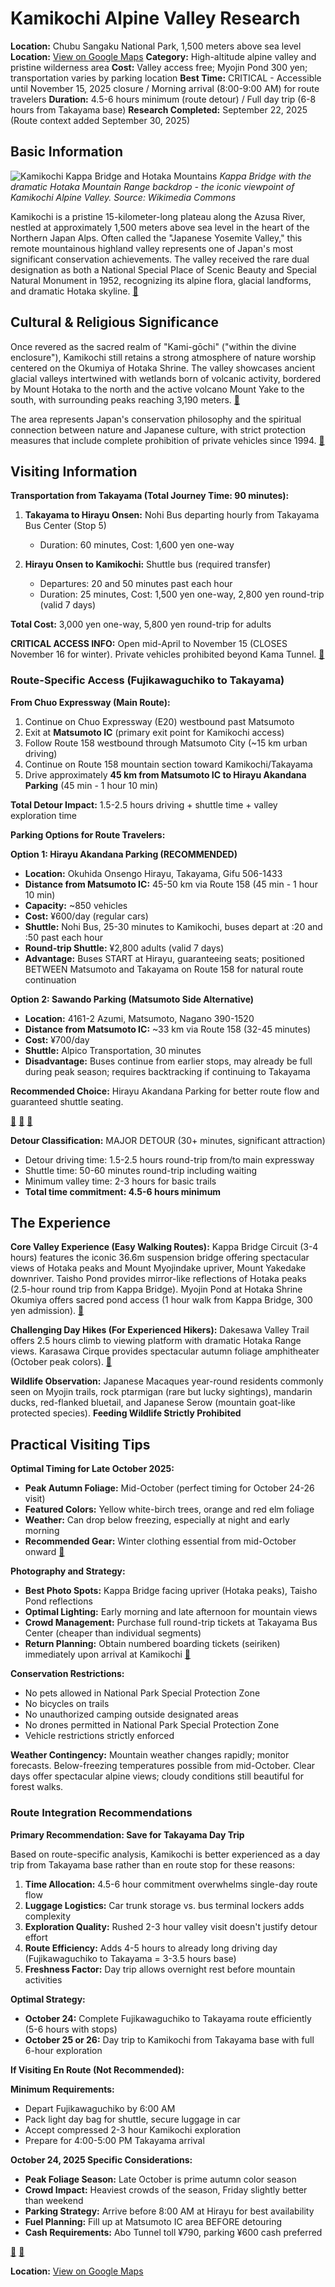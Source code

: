 # Kamikochi Alpine Valley Research

**Location:** Chubu Sangaku National Park, 1,500 meters above sea level
**Location:** [View on Google Maps](https://maps.google.com/maps?q=36.4543841,137.6236372)
**Category:** High-altitude alpine valley and pristine wilderness area
**Cost:** Valley access free; Myojin Pond 300 yen; transportation varies by parking location
**Best Time:** CRITICAL - Accessible until November 15, 2025 closure / Morning arrival (8:00-9:00 AM) for route travelers
**Duration:** 4.5-6 hours minimum (route detour) / Full day trip (6-8 hours from Takayama base)
**Research Completed:** September 22, 2025 (Route context added September 30, 2025)

## Basic Information

![Kamikochi Kappa Bridge and Hotaka Mountains](https://upload.wikimedia.org/wikipedia/commons/8/88/150920_Kappa-bashi_Kamikochi_Japan01n.jpg)
*Kappa Bridge with the dramatic Hotaka Mountain Range backdrop - the iconic viewpoint of Kamikochi Alpine Valley. Source: Wikimedia Commons*

Kamikochi is a pristine 15-kilometer-long plateau along the Azusa River, nestled at approximately 1,500 meters above sea level in the heart of the Northern Japan Alps. Often called the "Japanese Yosemite Valley," this remote mountainous highland valley represents one of Japan's most significant conservation achievements. The valley received the rare dual designation as both a National Special Place of Scenic Beauty and Special Natural Monument in 1952, recognizing its alpine flora, glacial landforms, and dramatic Hotaka skyline. [🔗](https://www.kamikochi.org/)

## Cultural & Religious Significance

Once revered as the sacred realm of "Kami-gōchi" ("within the divine enclosure"), Kamikochi still retains a strong atmosphere of nature worship centered on the Okumiya of Hotaka Shrine. The valley showcases ancient glacial valleys intertwined with wetlands born of volcanic activity, bordered by Mount Hotaka to the north and the active volcano Mount Yake to the south, with surrounding peaks reaching 3,190 meters. [🔗](https://en.wikipedia.org/wiki/Kamik%C5%8Dchi)

The area represents Japan's conservation philosophy and the spiritual connection between nature and Japanese culture, with strict protection measures that include complete prohibition of private vehicles since 1994. [🔗](https://www.environmentandsociety.org/arcadia/most-beautiful-valley-japan-kamikochi-japan-alps-and-national-parks-japan)

## Visiting Information

**Transportation from Takayama (Total Journey Time: 90 minutes):**

1. **Takayama to Hirayu Onsen:** Nohi Bus departing hourly from Takayama Bus Center (Stop 5)
   - Duration: 60 minutes, Cost: 1,600 yen one-way

2. **Hirayu Onsen to Kamikochi:** Shuttle bus (required transfer)
   - Departures: 20 and 50 minutes past each hour
   - Duration: 25 minutes, Cost: 1,500 yen one-way, 2,800 yen round-trip (valid 7 days)

**Total Cost:** 3,000 yen one-way, 5,800 yen round-trip for adults

**CRITICAL ACCESS INFO:** Open mid-April to November 15 (CLOSES November 16 for winter). Private vehicles prohibited beyond Kama Tunnel. [🔗](https://www.kamikochi.org/gettinghere/access-to-kamikochi-from-takayama)

### Route-Specific Access (Fujikawaguchiko to Takayama)

**From Chuo Expressway (Main Route):**
1. Continue on Chuo Expressway (E20) westbound past Matsumoto
2. Exit at **Matsumoto IC** (primary exit point for Kamikochi access)
3. Follow Route 158 westbound through Matsumoto City (~15 km urban driving)
4. Continue on Route 158 mountain section toward Kamikochi/Takayama
5. Drive approximately **45 km from Matsumoto IC to Hirayu Akandana Parking** (45 min - 1 hour 10 min)

**Total Detour Impact:** 1.5-2.5 hours driving + shuttle time + valley exploration time

**Parking Options for Route Travelers:**

**Option 1: Hirayu Akandana Parking (RECOMMENDED)**
- **Location:** Okuhida Onsengo Hirayu, Takayama, Gifu 506-1433
- **Distance from Matsumoto IC:** 45-50 km via Route 158 (45 min - 1 hour 10 min)
- **Capacity:** ~850 vehicles
- **Cost:** ¥600/day (regular cars)
- **Shuttle:** Nohi Bus, 25-30 minutes to Kamikochi, buses depart at :20 and :50 past each hour
- **Round-trip Shuttle:** ¥2,800 adults (valid 7 days)
- **Advantage:** Buses START at Hirayu, guaranteeing seats; positioned BETWEEN Matsumoto and Takayama on Route 158 for natural route continuation

**Option 2: Sawando Parking (Matsumoto Side Alternative)**
- **Location:** 4161-2 Azumi, Matsumoto, Nagano 390-1520
- **Distance from Matsumoto IC:** ~33 km via Route 158 (32-45 minutes)
- **Cost:** ¥700/day
- **Shuttle:** Alpico Transportation, 30 minutes
- **Disadvantage:** Buses continue from earlier stops, may already be full during peak season; requires backtracking if continuing to Takayama

**Recommended Choice:** Hirayu Akandana Parking for better route flow and guaranteed shuttle seating.

[🔗](https://www.nouhibus.co.jp/route_bus/kamikochi-line-en/) [🔗](https://hidasanmyaku-gifu.jp/investigate/spot/akandana-parking-en/) [🔗](https://thejapanalps.com/en/access-kamikochi/)

**Detour Classification:** MAJOR DETOUR (30+ minutes, significant attraction)
- Detour driving time: 1.5-2.5 hours round-trip from/to main expressway
- Shuttle time: 50-60 minutes round-trip including waiting
- Minimum valley time: 2-3 hours for basic trails
- **Total time commitment: 4.5-6 hours minimum**

## The Experience

**Core Valley Experience (Easy Walking Routes):**
Kappa Bridge Circuit (3-4 hours) features the iconic 36.6m suspension bridge offering spectacular views of Hotaka peaks and Mount Myojindake upriver, Mount Yakedake downriver. Taisho Pond provides mirror-like reflections of Hotaka peaks (2.5-hour round trip from Kappa Bridge). Myojin Pond at Hotaka Shrine Okumiya offers sacred pond access (1 hour walk from Kappa Bridge, 300 yen admission). [🔗](https://www.japan-guide.com/e/e6040.html)

**Challenging Day Hikes (For Experienced Hikers):**
Dakesawa Valley Trail offers 2.5 hours climb to viewing platform with dramatic Hotaka Range views. Karasawa Cirque provides spectacular autumn foliage amphitheater (October peak colors). [🔗](https://visit-nagano.alpico.co.jp/travelog/post/a-guide-to-visiting-kamikochi)

**Wildlife Observation:**
Japanese Macaques year-round residents commonly seen on Myojin trails, rock ptarmigan (rare but lucky sightings), mandarin ducks, red-flanked bluetail, and Japanese Serow (mountain goat-like protected species). **Feeding Wildlife Strictly Prohibited**

## Practical Visiting Tips

**Optimal Timing for Late October 2025:**
- **Peak Autumn Foliage:** Mid-October (perfect timing for October 24-26 visit)
- **Featured Colors:** Yellow white-birch trees, orange and red elm foliage
- **Weather:** Can drop below freezing, especially at night and early morning
- **Recommended Gear:** Winter clothing essential from mid-October onward [🔗](https://www.kamikochi.org/basicinfo/weather)

**Photography and Strategy:**
- **Best Photo Spots:** Kappa Bridge facing upriver (Hotaka peaks), Taisho Pond reflections
- **Optimal Lighting:** Early morning and late afternoon for mountain views
- **Crowd Management:** Purchase full round-trip tickets at Takayama Bus Center (cheaper than individual segments)
- **Return Planning:** Obtain numbered boarding tickets (seiriken) immediately upon arrival at Kamikochi [🔗](https://www.nouhibus.co.jp/route_bus/kamikochi-line-en/)

**Conservation Restrictions:**
- No pets allowed in National Park Special Protection Zone
- No bicycles on trails
- No unauthorized camping outside designated areas
- No drones permitted in National Park Special Protection Zone
- Vehicle restrictions strictly enforced

**Weather Contingency:**
Mountain weather changes rapidly; monitor forecasts. Below-freezing temperatures possible from mid-October. Clear days offer spectacular alpine views; cloudy conditions still beautiful for forest walks.

### Route Integration Recommendations

**Primary Recommendation: Save for Takayama Day Trip**

Based on route-specific analysis, Kamikochi is better experienced as a day trip from Takayama base rather than en route stop for these reasons:

1. **Time Allocation:** 4.5-6 hour commitment overwhelms single-day route flow
2. **Luggage Logistics:** Car trunk storage vs. bus terminal lockers adds complexity
3. **Exploration Quality:** Rushed 2-3 hour valley visit doesn't justify detour effort
4. **Route Efficiency:** Adds 4-5 hours to already long driving day (Fujikawaguchiko to Takayama = 3-3.5 hours base)
5. **Freshness Factor:** Day trip allows overnight rest before mountain activities

**Optimal Strategy:**
- **October 24:** Complete Fujikawaguchiko to Takayama route efficiently (5-6 hours with stops)
- **October 25 or 26:** Day trip to Kamikochi from Takayama base with full 6-hour exploration

**If Visiting En Route (Not Recommended):**

**Minimum Requirements:**
- Depart Fujikawaguchiko by 6:00 AM
- Pack light day bag for shuttle, secure luggage in car
- Accept compressed 2-3 hour Kamikochi exploration
- Prepare for 4:00-5:00 PM Takayama arrival

**October 24, 2025 Specific Considerations:**
- **Peak Foliage Season:** Late October is prime autumn color season
- **Crowd Impact:** Heaviest crowds of the season, Friday slightly better than weekend
- **Parking Strategy:** Arrive before 8:00 AM at Hirayu for best availability
- **Fuel Planning:** Fill up at Matsumoto IC area BEFORE detouring
- **Cash Requirements:** Abo Tunnel toll ¥790, parking ¥600 cash preferred

[🔗](https://thebambootraveler.com/kamikochi-hiking-day-trip-from-takayama/) [🔗](https://matcha-jp.com/en/22174/)

**Location:** [View on Google Maps](https://maps.google.com/maps?q=Kamikochi,+Matsumoto,+Nagano,+Japan)
